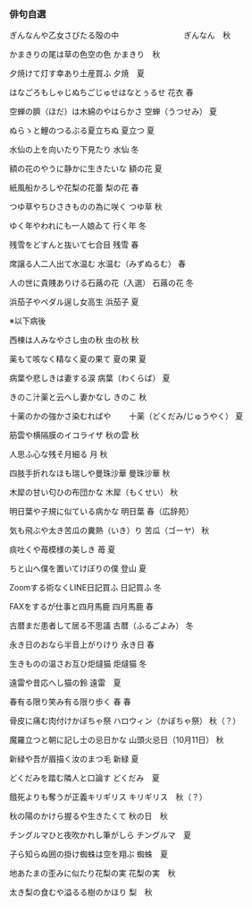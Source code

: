 ### 俳句自選

ぎんなんや乙女さびたる殻の中           　　　　　　　　ぎんなん　秋  

かまきりの尾は草の色空の色		           						  かまきり　秋   

夕焼けて灯す幸あり土産買ふ							   	          夕焼　夏  	

はなごろもしゃじぬちごじゅせはなとぅるせ           	    花衣	春  

空蝉の臍（ほだ）は木綿のやはらかさ          					空蝉（うつせみ）	夏  

ぬらゝと鯉のつるぶる夏立ちぬ          								夏立つ	夏  

水仙の上を向いたり下見たり          									水仙	冬  

額の花のやうに静かに生きたいな          							額の花	夏  

紙風船かろしや花梨の花蕾         										梨の花	春  

つゆ草やちひさきものの為に咲く         							つゆ草	秋  

ゆく年やわれにも一人娘ゐて          									行く年	冬  

残雪をどすんと抜いて七合目          									残雪	春  

席譲る人二人出て水温む         											水温む（みずぬるむ）	春  	

人の世に貴賤ありける石蕗の花（入選）  						石蕗の花	冬  

浜茄子やペダル逞し女高生          										浜茄子	夏  

※以下病後  

西棟は人みなやさし虫の秋													虫の秋	秋  

薬もて咳なく精なく夏の果て												夏の果	夏  

病葉や悲しきは妻する涙														病葉（わくらば）	夏  

きのこ汁薬と云へし妻かなし												きのこ	秋  

十薬のかの強かさ染むればや										　　十薬（どくだみ/じゅうやく）	夏  

筋雲や横隔膜のイコライザ													秋の雲	秋  	

人思ふ心な残そ月細る														   月	秋  

四肢手折れなほも瑞しや曼珠沙華										曼珠沙華	秋  

木犀の甘い匂ひの布団かな													木犀（もくせい）	秋  	

明日葉や子規に似ている病かな											明日葉	春（広辞苑）  

気も飛ぶや太き苦瓜の糞熱（いき）り								苦瓜（ゴーヤ）	秋  

痰吐くや苺模様の美しき													   苺	夏  

ちと山へ僕を置いてけぼりの僕										   登山	夏  

Zoomする術なくLINE日記買ふ    										日記買ふ	冬  

FAXをするが仕事と四月馬鹿								                四月馬鹿	春  

古暦まだ患者して居る不思議											   古暦（ふるごよみ）	冬  

永き日のおなら半音上がりけり											永き日	春  

生きものの温さお互ひ炬燵猫												炬燵猫	冬  

遠雷や昔応へし猫の鈴                                                           遠雷　夏    

春有る限り笑み有る限り歩く												春	春  

骨皮に痛む肉付けかぼちゃ祭												ハロウィン（かぼちゃ祭）	秋（？）  

魔羅立つと朝に記し士の忌日かな										山頭火忌日（10月11日）	秋  

新緑や吾が眉描く汝のまつ毛                        			           新緑	夏  

どくだみを踏む隣人と口論す												どくだみ　夏    

餓死よりも奪うが正義キリギリス  									  キリギリス　秋（？）  

秋の陽のかけら握るや生きたくて						                秋の日　秋  

チングルマひと夜吹かれし筆がしら                                      チングルマ　夏   

子ら知らぬ囲の掛け蜘蛛は空を翔ぶ                                     蜘蛛　夏  

地あたまの歪みに似たり花梨の実                                         花梨の実　秋  

太き梨の食むや溢るる樹のかほり                                         梨　秋  


